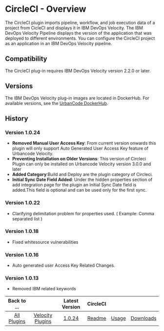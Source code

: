 
# CircleCI - Overview

The CircleCI plugin imports pipeline, workflow, and job execution data of a project from CicleCI and displays it in IBM DevOps Velocity. The IBM DevOps Velocity Pipeline displays the version of the application that was deployed to different environments. You can configure the CircleCI project as an application in an IBM DevOps Velocity pipeline.

## Compatibility

The CircleCI plug-in requires IBM DevOps Velocity version 2.2.0 or later.


## Versions

The IBM DevOps Velocity plug-in images are located in DockerHub. For available versions, see the [UrbanCode DockerHub](https://hub.docker.com/r/urbancode/ucv-ext-circleci/tags).

## History

### Version 1.0.24

* **Removed Manual User Access Key**: From current version onwards this plugin will only support Auto Generated User Access Key feature of Urbancode Velocity.
* **Preventing Installation on Older Versions**: This version of Circleci Plugin can only be installed on Urbancode Velocity version 3.0.0 and later
* **Added Category**:Build and Deploy are the plugin category of Circleci.
* **Initial Sync Date Field Added**: Under the hidden properties section of add integration page for the plugin an Initial Sync Date field is added.This field is optional and can be used only for the first sync.

### Version 1.0.22

* Clarifying delimitation problem for properties used. ( Example: Comma separated list )

### Version 1.0.18

* Fixed whitesource vulnerabilities

### Version 1.0.16

* Auto generated user Access Key Related Changes.

### Version 1.0.13

* Removed IBM related keywords



|Back to ...||Latest Version|CircleCI |||
| :---: | :---: | :---: | :---: | :---: | :---: |
|[All Plugins](../../index.md)|[Velocity Plugins](../README.md)|[1.0.24](https://raw.githubusercontent.com/UrbanCode/IBM-UCV-PLUGINS/main/files/ucv-ext-circleci/ucv-ext-circleci-1.0.24.tar.7z.001)|[Readme](README.md)|[Usage](usage.md)|[Downloads](downloads.md)|

